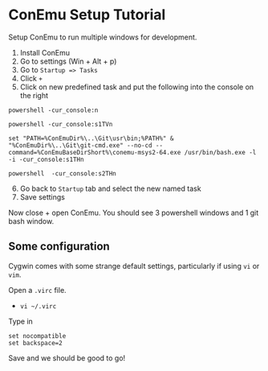 # ConEmu Setup Tutorial
Setup ConEmu to run multiple windows for development.

1. Install ConEmu
2. Go to settings (Win + Alt + p)
3. Go to `Startup => Tasks`
4. Click `+`
5. Click on new predefined task and put the following into the console on the right
````
powershell -cur_console:n

powershell -cur_console:s1TVn

set "PATH=%ConEmuDir%\..\Git\usr\bin;%PATH%" & "%ConEmuDir%\..\Git\git-cmd.exe" --no-cd --command=%ConEmuBaseDirShort%\conemu-msys2-64.exe /usr/bin/bash.exe -l -i -cur_console:s1THn

powershell  -cur_console:s2THn
````
6. Go back to `Startup` tab and select the new named task
7. Save settings

Now close + open ConEmu. You should see 3 powershell windows and 1 git bash window.

## Some configuration
Cygwin comes with some strange default settings, particularly if using `vi` or `vim`.

Open a `.virc` file.
- `vi ~/.virc`

Type in
````
set nocompatible
set backspace=2 
````

Save and we should be good to go!
